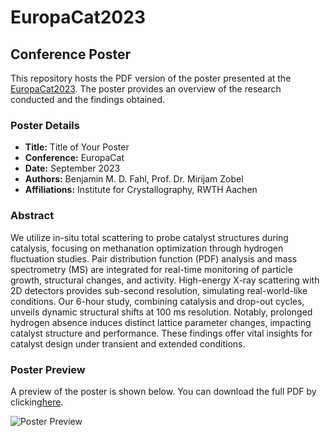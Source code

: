 # EuropaCat2023
## Conference Poster

This repository hosts the PDF version of the poster presented at the [EuropaCat2023](https://www.europacat2023.cz). The poster provides an overview of the research conducted and the findings obtained.

### Poster Details

- **Title:** Title of Your Poster
- **Conference:** EuropaCat
- **Date:** September 2023
- **Authors:** Benjamin M. D. Fahl, Prof. Dr. Mirijam Zobel
- **Affiliations:** Institute for Crystallography, RWTH Aachen

### Abstract

We utilize in-situ total scattering to probe catalyst structures during catalysis, focusing on methanation optimization through hydrogen fluctuation studies. Pair distribution function (PDF) analysis and mass spectrometry (MS) are integrated for real-time monitoring of particle growth, structural changes, and activity. High-energy X-ray scattering with 2D detectors provides sub-second resolution, simulating real-world-like conditions. Our 6-hour study, combining catalysis and drop-out cycles, unveils dynamic structural shifts at 100 ms resolution. Notably, prolonged hydrogen absence induces distinct lattice parameter changes, impacting catalyst structure and performance. These findings offer vital insights for catalyst design under transient and extended conditions.

### Poster Preview

A preview of the poster is shown below. You can download the full PDF by clicking[here](https://viewscreen.githubusercontent.com/view/pdf?browser=safari&bypass_fastly=true&color_mode=dark&commit=9b659513df2691be28ddd6e6a160f84509f3cbc7&device=unknown_device&docs_host=https%3A%2F%2Fdocs.github.com&enc_url=68747470733a2f2f7261772e67697468756275736572636f6e74656e742e636f6d2f42656e6a616d696e4d442f4575726f7061436174323032332f396236353935313364663236393162653238646464366536613136306638343530396633636263372f4575726f706163436174323032332e706466&logged_in=true&nwo=BenjaminMD%2FEuropaCat2023&path=EuropacCat2023.pdf&platform=mac&repository_id=677359990&repository_type=Repository&version=16#2d3ce980-9599-42b3-8d8f-f24854c4d9c3).

![Poster Preview](poster_preview.png)

